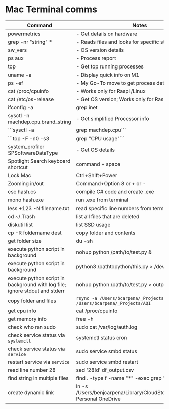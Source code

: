 #	Mac Terminal comms
| Command      | Notes |
| ----------- | ----------- |
| powermetrics      | - Get details on hardware       |
| grep -nr "string" *   | - Reads files and looks for specific string        |
|sw_vers|- OS version details|
|ps aux|- Process report|
|top|- Get top running processes|
|uname -a|- Display quick info on M1|
|ps -ef |- My Go-To move to get process details|
|cat /proc/cpuinfo|- Works only for Raspi /Linux|
|cat /etc/os-release|- Get OS version; Works only for Raspi /Linux|
|ifconfig -a | grep inet | grep cast|- Get IP Address|
|sysctl -n machdep.cpu.brand_string|- Get simplified Processor info|
|```sysctl -a | grep machdep.cpu``` |- Retrieve kernel state|
|```top -F -n0 -s3 | grep "CPU usage"``` |	- CPU Usage |
|system_profiler SPSoftwareDataType|- Get OS details|
|Spotlight Search keyboard shortcut|command + space|
|Lock Mac|Ctrl+Shift+Power|
|Zooming in/out| Command+Option 8 or + or -|
|csc hash.cs | compile C# code and create .exe|
|mono hash.exe | run .exe from terminal|
|less +123 -N filename.txt | read specific line numbers from terminal|
|cd ~/.Trash | list all files that are deleted|
|diskutil list | list SSD usage|
|cp -R foldername dest | copy folder and contents|
|get folder size | du -sh <path to folder>|
|execute python script in background | nohup python /path/to/test.py & |
|execute python script in background | python3 /pathtopython/this.py > /dev/null & |
|execute python script in background with log file; ignore stdout and stderr| nohup python /path/to/test.py > output.log > 2>&1 & |
|copy folder and files | `rsync -a /Users/bcarpena/_Projects/AQI.01/ /Users/bcarpena/_Projects/AQI`|
|get cpu info| cat /proc/cpuinfo|
|get memory info | free -h|
|check who ran sudo| sudo cat /var/log/auth.log|
|check service status via `systemctl`| systemctl status cron|
|check service status via `service`|sudo service smbd status|
|restart service via `service`|sudo service smbd restart|
|read line number 28| sed '28!d' df_output.csv|
| find string in multiple files | find . -type f -name "*" -exec grep 'Realm' {} \; |
| create dynamic link | ln -s /Users/benjcarpena/Library/CloudStorage/OneDrive-Personal OneDrive |



		
		
		
